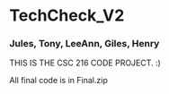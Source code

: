 # TechCheck_V2
### Jules, Tony, LeeAnn, Giles, Henry ###
THIS IS THE CSC 216 CODE PROJECT. :)

All final code is in Final.zip
